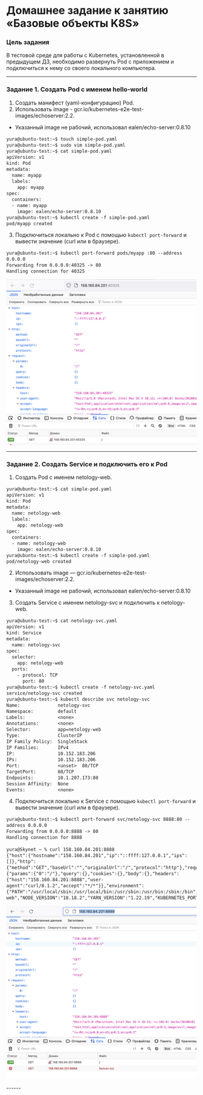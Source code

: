 # Домашнее задание к занятию «Базовые объекты K8S»

### Цель задания

В тестовой среде для работы с Kubernetes, установленной в предыдущем ДЗ, необходимо развернуть Pod с приложением и подключиться к нему со своего локального компьютера. 

------

### Задание 1. Создать Pod с именем hello-world

1. Создать манифест (yaml-конфигурацию) Pod.
2. Использовать image - gcr.io/kubernetes-e2e-test-images/echoserver:2.2.  
- Указанный image не рабочий, использовал ealen/echo-server:0.8.10
```
yura@ubuntu-test:~$ touch simple-pod.yaml
yura@ubuntu-test:~$ sudo vim simple-pod.yaml
yura@ubuntu-test:~$ cat simple-pod.yaml 
apiVersion: v1
kind: Pod
metadata:
  name: myapp
  labels:
    app: myapp
spec:
  containers:
  - name: myapp
    image: ealen/echo-server:0.8.10
yura@ubuntu-test:~$ kubectl create -f simple-pod.yaml
pod/myapp created
```
3. Подключиться локально к Pod с помощью `kubectl port-forward` и вывести значение (curl или в браузере).
```
yura@ubuntu-test:~$ kubectl port-forward pods/myapp :80 --address 0.0.0.0
Forwarding from 0.0.0.0:40325 -> 80
Handling connection for 40325
```
<p align="center">
  <img src="./Screenshots/2.png">
</p>

------

### Задание 2. Создать Service и подключить его к Pod

1. Создать Pod с именем netology-web.
```
yura@ubuntu-test:~$ cat simple-pod.yaml 
apiVersion: v1
kind: Pod
metadata:
  name: netology-web
  labels:
    app: netology-web
spec:
  containers:
  - name: netology-web
    image: ealen/echo-server:0.8.10
yura@ubuntu-test:~$ kubectl create -f simple-pod.yaml
pod/netology-web created
```
2. Использовать image — gcr.io/kubernetes-e2e-test-images/echoserver:2.2.
- Указанный image не рабочий, использовал ealen/echo-server:0.8.10
3. Создать Service с именем netology-svc и подключить к netology-web.
```
yura@ubuntu-test:~$ cat netology-svc.yaml 
apiVersion: v1
kind: Service
metadata:
  name: netology-svc
spec:
  selector:
    app: netology-web
  ports:
    - protocol: TCP
      port: 80
yura@ubuntu-test:~$ kubectl create -f netology-svc.yaml
service/netology-svc created
yura@ubuntu-test:~$ kubectl describe svc netology-svc
Name:              netology-svc
Namespace:         default
Labels:            <none>
Annotations:       <none>
Selector:          app=netology-web
Type:              ClusterIP
IP Family Policy:  SingleStack
IP Families:       IPv4
IP:                10.152.183.206
IPs:               10.152.183.206
Port:              <unset>  80/TCP
TargetPort:        80/TCP
Endpoints:         10.1.207.173:80
Session Affinity:  None
Events:            <none>
```
4. Подключиться локально к Service с помощью `kubectl port-forward` и вывести значение (curl или в браузере).
```
yura@ubuntu-test:~$ kubectl port-forward svc/netology-svc 8888:80 --address 0.0.0.0
Forwarding from 0.0.0.0:8888 -> 80
Handling connection for 8888

yura@Skynet ~ % curl 158.160.84.201:8888
{"host":{"hostname":"158.160.84.201","ip":"::ffff:127.0.0.1","ips":[]},"http":{"method":"GET","baseUrl":"","originalUrl":"/","protocol":"http"},"request":{"params":{"0":"/"},"query":{},"cookies":{},"body":{},"headers":{"host":"158.160.84.201:8888","user-agent":"curl/8.1.2","accept":"*/*"}},"environment":{"PATH":"/usr/local/sbin:/usr/local/bin:/usr/sbin:/usr/bin:/sbin:/bin","HOSTNAME":"netology-web","NODE_VERSION":"18.18.2","YARN_VERSION":"1.22.19","KUBERNETES_PORT_443_TCP_ADDR":"10.152.183.1","KUBERNETES_SERVICE_HOST":"10.152.183.1","KUBERNETES_SERVICE_PORT":"443","KUBERNETES_SERVICE_PORT_HTTPS":"443","KUBERNETES_PORT":"tcp://10.152.183.1:443","KUBERNETES_PORT_443_TCP":"tcp://10.152.183.1:443","KUBERNETES_PORT_443_TCP_PROTO":"tcp","KUBERNETES_PORT_443_TCP_PORT":"443","HOME":"/root"}}
```
<p align="center">
  <img src="./Screenshots/3.png">
</p>
------